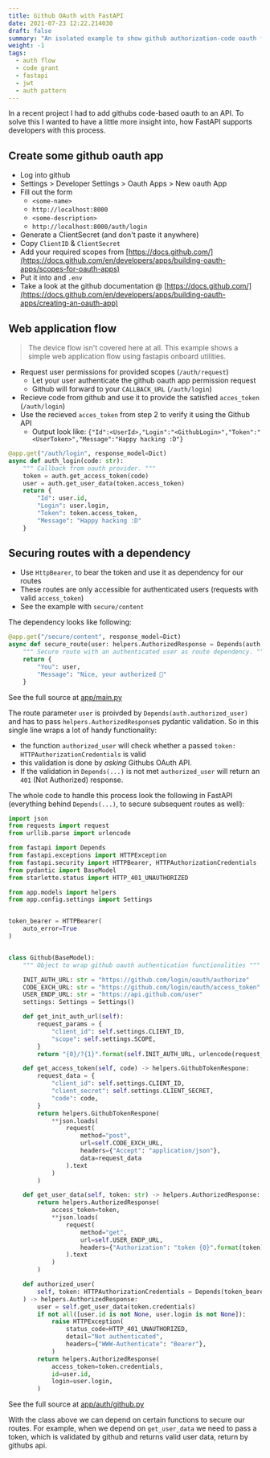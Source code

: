 ```yaml
--- 
title: Github OAuth with FastAPI 
date: 2021-07-23 12:22.214030
draft: false
summary: "An isolated example to show github authorization-code oauth flow in fastapi for web application flow + simple HttpBearer route dependency. This example can be used for all providers of code-based oauth authorization patterns."
weight: -1
tags:
  - auth flow
  - code grant
  - fastapi
  - jwt
  - auth pattern
---
```


In a recent project I had to add githubs code-based oauth to an API. To solve this I 
wanted to have a little more insight into, how FastAPI supports developers with this 
process.

## Create some github oauth app

* Log into github
* Settings > Developer Settings > Oauth Apps > New oauth App
* Fill out the form
  * `<some-name>`
  * `http://localhost:8000`
  * `<some-description>`
  * `http://localhost:8000/auth/login`
* Generate a ClientSecret (and don't paste it anywhere)
* Copy `ClientID` & `ClientSecret`
* Add your required scopes from [https://docs.github.com/](https://docs.github.com/en/developers/apps/building-oauth-apps/scopes-for-oauth-apps)
* Put it into and `.env`
* Take a look at the github documentation @ [https://docs.github.com/](https://docs.github.com/en/developers/apps/building-oauth-apps/creating-an-oauth-app)

## Web application flow

> The device flow isn't covered here at all. This example shows a simple web application 
> flow using fastapis onboard utilities.

* Request user permissions for provided scopes (`/auth/request`)
  * Let your user authenticate the github oauth app permission request
  * Github will forward to your `CALLBACK_URL` (`/auth/login`)
* Recieve code from github and use it to provide the satisfied `acces_token` (`/auth/login`)
* Use the recieved `acces_token` from step 2 to verify it using the Github API 
  * Output look like: `{"Id":<UserId>,"Login":"<GithubLogin>","Token":"<UserToken>","Message":"Happy hacking :D"}`

````Python
@app.get("/auth/login", response_model=Dict)
async def auth_login(code: str):
    """ Callback from oauth provider. """
    token = auth.get_access_token(code)
    user = auth.get_user_data(token.access_token)
    return {
        "Id": user.id,
        "Login": user.login,
        "Token": token.access_token,
        "Message": "Happy hacking :D"
    }
````

## Securing routes with a dependency
* Use `HttpBearer`, to bear the token and use it as dependency for our routes
* These routes are only accessible for authenticated users (requests with valid `access_token`) 
* See the example with `secure/content`

The dependency looks like following:

````Python
@app.get("/secure/content", response_model=Dict)
async def secure_route(user: helpers.AuthorizedResponse = Depends(auth.authorized_user)):
    """ Secure route with an authenticated user as route dependency. """
    return {
        "You": user,
        "Message": "Nice, your authorized 🎉"
    }

````

See the full source at [app/main.py](https://github.com/arrrrrmin/fastapi-github-oauth/blob/main/app/main.py)


The route parameter `user` is proivded by `Depends(auth.authorized_user)` and has to pass 
`helpers.AuthorizedResponse`s pydantic validation. So in this single line wraps a lot of 
handy functionality: 
* the function `authorized_user` will check whether a passed `token: HTTPAuthorizationCredentials` is valid
* this validation is done by *asking* Githubs OAuth API.
* If the validation in `Depends(...)` is not met `authorized_user` will return an `401` (Not Authorized) response.

The whole code to handle this process look the following in FastAPI (everything behind 
`Depends(...)`, to secure subsequent routes as well):

````Python
import json
from requests import request
from urllib.parse import urlencode

from fastapi import Depends
from fastapi.exceptions import HTTPException
from fastapi.security import HTTPBearer, HTTPAuthorizationCredentials
from pydantic import BaseModel
from starlette.status import HTTP_401_UNAUTHORIZED

from app.models import helpers
from app.config.settings import Settings


token_bearer = HTTPBearer(
    auto_error=True
)


class Github(BaseModel):
    """ Object to wrap github oauth authentication functionalities """

    INIT_AUTH_URL: str = "https://github.com/login/oauth/authorize"
    CODE_EXCH_URL: str = "https://github.com/login/oauth/access_token"
    USER_ENDP_URL: str = "https://api.github.com/user"
    settings: Settings = Settings()

    def get_init_auth_url(self):
        request_params = {
            "client_id": self.settings.CLIENT_ID,
            "scope": self.settings.SCOPE,
        }
        return "{0}/?{1}".format(self.INIT_AUTH_URL, urlencode(request_params))

    def get_access_token(self, code) -> helpers.GithubTokenRespone:
        request_data = {
            "client_id": self.settings.CLIENT_ID,
            "client_secret": self.settings.CLIENT_SECRET,
            "code": code,
        }
        return helpers.GithubTokenRespone(
            **json.loads(
                request(
                    method="post",
                    url=self.CODE_EXCH_URL,
                    headers={"Accept": "application/json"},
                    data=request_data
                ).text
            )
        )

    def get_user_data(self, token: str) -> helpers.AuthorizedResponse:
        return helpers.AuthorizedResponse(
            access_token=token,
            **json.loads(
                request(
                    method="get",
                    url=self.USER_ENDP_URL,
                    headers={"Authorization": "token {0}".format(token)}
                ).text
            )
        )

    def authorized_user(
        self, token: HTTPAuthorizationCredentials = Depends(token_bearer)
    ) -> helpers.AuthorizedResponse:
        user = self.get_user_data(token.credentials)
        if not all([user.id is not None, user.login is not None]):
            raise HTTPException(
                status_code=HTTP_401_UNAUTHORIZED,
                detail="Not authenticated",
                headers={"WWW-Authenticate": "Bearer"},
            )
        return helpers.AuthorizedResponse(
            access_token=token.credentials,
            id=user.id,
            login=user.login,
        )
````

See the full source at [app/auth/github.py](https://github.com/arrrrrmin/fastapi-github-oauth/blob/main/app/auth/github.py)

With the class above we can depend on certain functions to secure our routes. For example,
when we depend on `get_user_data` we need to pass a token, which is validated by github 
and returns valid user data, return by githubs api.


